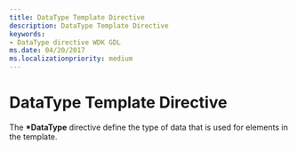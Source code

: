 ```yaml
---
title: DataType Template Directive
description: DataType Template Directive
keywords:
- DataType directive WDK GDL
ms.date: 04/20/2017
ms.localizationpriority: medium
---
```


# DataType Template Directive


The **\*DataType** directive define the type of data that is used for elements in the template.

 

 




